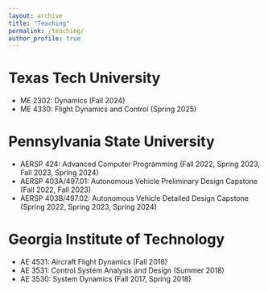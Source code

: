 ```yaml
---
layout: archive
title: "Teaching"
permalink: /teaching/
author_profile: true
---
```


# Texas Tech University
- ME 2302: Dynamics (Fall 2024)
- ME 4330: Flight Dynamics and Control (Spring 2025)

# Pennsylvania State University
- AERSP 424: Advanced Computer Programming (Fall 2022, Spring 2023, Fall 2023, Spring 2024)
- AERSP 403A/497.01: Autonomous Vehicle Preliminary Design Capstone (Fall 2022, Fall 2023)
- AERSP 403B/497.02: Autonomous Vehicle Detailed Design Capstone (Spring 2022, Spring 2023, Spring 2024)

# Georgia Institute of Technology
- AE 4531: Aircraft Flight Dynamics (Fall 2018)
- AE 3531: Control System Analysis and Design (Summer 2018)
- AE 3530: System Dynamics (Fall 2017, Spring 2018)

<!-- {% include base_path %}

{% for post in site.teaching reversed %}
  {% include archive-single.html %}
{% endfor %} -->
